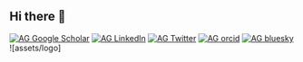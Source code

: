## Hi there 👋

[![AG Google Scholar](https://img.shields.io/badge/Google_Scholar-cornflowerblue?style=for-the-badge&logo=google-scholar&logoColor=white&logoSize=auto)](https://scholar.google.com/citations?user=VyC0UtIAAAAJ&hl=en)
[![AG LinkedIn](https://img.shields.io/badge/LinkedIn-steelblue?style=for-the-badge&logo=linkedin&logoColor=white&logoSize=auto)](https://www.linkedin.com/in/ali-goodfellow-11b531283/)
[![AG Twitter](https://img.shields.io/badge/Twitter-darkslategray?style=for-the-badge&logo=X&logoColor=white&logoSize=auto)](https://x.com/ali_goodfellow)
[![AG orcid](https://img.shields.io/badge/orcid-forestgreen?style=for-the-badge&logo=orcid&logoColor=white&logoSize=auto)](https://orcid.org/0000-0002-0064-5007)
[![AG bluesky](https://img.shields.io/badge/bluesky-dodgerblue?style=for-the-badge&logo=bluesky&logoColor=white&logoSize=auto)](https://bsky.app/profile/aligoodfellow.bsky.social)
![assets/logo]
<!--
**aligfellow/aligfellow** is a ✨ _special_ ✨ repository because its `README.md` (this file) appears on your GitHub profile.

Here are some ideas to get you started:

- 🔭 I’m currently working on ...
- 🌱 I’m currently learning ...
- 👯 I’m looking to collaborate on ...
- 🤔 I’m looking for help with ...
- 💬 Ask me about ...
- 📫 How to reach me: ...
- 😄 Pronouns: ...
- ⚡ Fun fact: ...

Badges made at https://shields.io/badges, using 
-->
